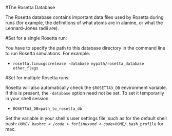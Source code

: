 #The Rosetta Database

The Rosetta database contains important data files used by Rosetta during runs (for example, the definitions of what atoms are in alanine, or what the Lennard-Jones radii are).

#Set for a single Rosetta run:



You have to specify the path to this database directory in the command line to run Rosetta simulations. For example: 
* <code>rosetta.linuxgccrelease -database mypath/rosetta\_database other\_flags</code>


#Set for multiple Rosetta runs:

Rosetta will also automatically check the <code>$ROSETTA3_DB</code> environment variable.  If this is present, the <code>-database</code> option need not be set. To set it temporarily in your shell session: 

* <code>ROSETTA3_DB=path_to_rosetta_db</code>

Set the variable in your shell's user settings file, such as for the default shell bash: <code>$HOME/.bashrc</code> for linux and <code>$HOME/.bash_profile</code> for mac.
